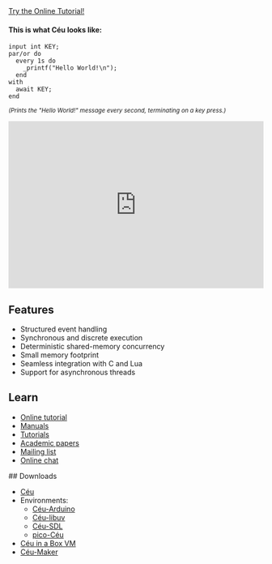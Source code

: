 
<div class="row" style="justify-content:center;">

<div class="col-5">
<a target="_blank" href="./try.php" class="btn btn-large btn-primary btn-block">
Try the Online Tutorial!
</a>


#### This is what <span class="ceu-text">C&eacute;u</span> looks like:

```ceu
input int KEY;  
par/or do  
  every 1s do  
    _printf("Hello World!\n");  
  end  
with  
  await KEY;  
end
```

<i><small>(Prints the "Hello World!" message every second, terminating on a 
key press.)</small></i>

</div>
<div class="col">
<iframe style="width: 100%;" height="330"
src="https://www.youtube.com/embed/Jkcv-YXhh_U"
frameborder="0" allowfullscreen>
</iframe>
</div>
</div>
<div class="row">
<div class="col-5">

## Features
- Structured event handling
- Synchronous and discrete execution
- Deterministic shared-memory concurrency
- Small memory footprint
- Seamless integration with C and Lua
- Support for asynchronous threads

</div>
<div class="col-3">

## Learn
- <a target="_blank" href="./try.php">Online tutorial</a> </li>
- <a href="./manuals.html"> Manuals </a> </li>
- <a href="./tutorials.html"> Tutorials </a> </li>              
- <a href="http://www.ceu-lang.org/chico/#ceu"> Academic papers </a> </li>
- <a href="http://groups.google.com/group/ceu-lang"> Mailing list </a> </li>
- <a href="https://gitter.im/fsantanna/ceu"> Online chat </a></li>

</div>

<div class="col-4">
## Downloads

- <a href="https://github.com/ceu-lang/ceu"> Céu </a>
- Environments:
    - <a target="_blank" href="https://github.com/ceu-lang/ceu-arduino"> Céu-Arduino </a>
    - <a target="_blank" href="https://github.com/ceu-lang/ceu-libuv">   Céu-libuv   </a>
    - <a target="_blank" href="https://github.com/ceu-lang/ceu-sdl">     Céu-SDL     </a>
    - <a target="_blank" href="https://github.com/ceu-lang/pico-ceu">     pico-Céu    </a>
- <a href="cib.html">Céu in a Box VM </a>
- <a target="_blank" href="https://github.com/ceu-lang/ceu-maker/releases">Céu-Maker</a>
</div>
</div>
